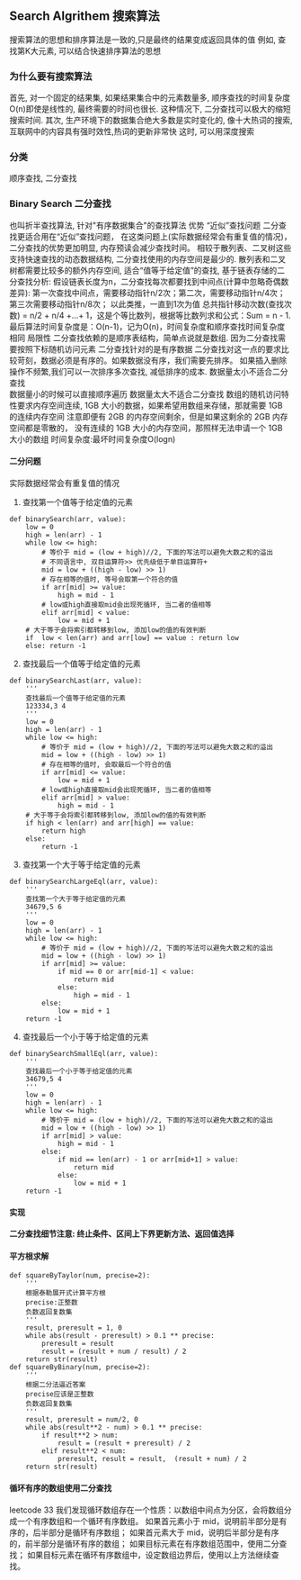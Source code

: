## Search Algrithem 搜索算法
搜索算法的思想和排序算法是一致的,只是最终的结果变成返回具体的值
例如, 查找第K大元素, 可以结合快速排序算法的思想
### 为什么要有搜索算法
首先, 对一个固定的结果集, 如果结果集合中的元素数量多, 顺序查找的时间复杂度O(n)即使是线性的, 最终需要的时间也很长.
这种情况下, 二分查找可以极大的缩短搜索时间.
其次, 生产环境下的数据集合绝大多数是实时变化的, 像十大热词的搜索, 互联网中的内容具有强时效性,热词的更新非常快
这时, 可以用深度搜索
### 分类
顺序查找, 二分查找
### Binary Search 二分查找
也叫折半查找算法, 针对"有序数据集合"的查找算法
优势
    “近似”查找问题
        二分查找更适合用在“近似”查找问题，
        在这类问题上(实际数据经常会有重复值的情况)，二分查找的优势更加明显, 内存预读会减少查找时间。 
        相较于散列表、二叉树这些支持快速查找的动态数据结构, 二分查找使用的内存空间是最少的. 
        散列表和二叉树都需要比较多的额外内存空间, 适合“值等于给定值”的查找,
    基于链表存储的二分查找分析:
        假设链表长度为n，二分查找每次都要找到中间点(计算中忽略奇偶数差异): 
        第一次查找中间点，需要移动指针n/2次；第二次，需要移动指针n/4次；第三次需要移动指针n/8次；
        以此类推，一直到1次为值
        总共指针移动次数(查找次数) = n/2 + n/4 +...+ 1，这是个等比数列，根据等比数列求和公式：Sum = n - 1. 
        最后算法时间复杂度是：O(n-1)，记为O(n)，时间复杂度和顺序查找时间复杂度相同
局限性
    二分查找依赖的是顺序表结构，简单点说就是数组. 
        因为二分查找需要按照下标随机访问元素
    二分查找针对的是有序数据 
        二分查找对这一点的要求比较苛刻，数据必须是有序的。如果数据没有序，我们需要先排序。
        如果插入删除操作不频繁,我们可以一次排序多次查找, 减低排序的成本.
    数据量太小不适合二分查找        
        数据量小的时候可以直接顺序遍历
    数据量太大不适合二分查找
        数组的随机访问特性要求内存空间连续, 1GB 大小的数据，如果希望用数组来存储，那就需要 1GB 的连续内存空间
        注意即便有 2GB 的内存空间剩余，但是如果这剩余的 2GB 内存空间都是零散的，
        没有连续的 1GB 大小的内存空间，那照样无法申请一个 1GB 大小的数组
时间复杂度:最坏时间复杂度O(logn)
#### 二分问题
实际数据经常会有重复值的情况
1. 查找第一个值等于给定值的元素
``` 
def binarySearch(arr, value):
    low = 0
    high = len(arr) - 1
    while low <= high:
        # 等价于 mid = (low + high)//2, 下面的写法可以避免大数之和的溢出
        # 不同语言中, 双目运算符>> 优先级低于单目运算符+
        mid = low + ((high - low) >> 1)
        # 存在相等的值时, 等号会取第一个符合的值
        if arr[mid] >= value:
            high = mid - 1
        # low或high直接取mid会出现死循环, 当二者的值相等
        elif arr[mid] < value:
            low = mid + 1 
    # 大于等于会将索引都转移到low, 添加low的值的有效判断
    if  low < len(arr) and arr[low] == value : return low
    else: return -1
```
2. 查找最后一个值等于给定值的元素
```
def binarySearchLast(arr, value):
    '''
    查找最后一个值等于给定值的元素
    123334,3 4 
    '''
    low = 0
    high = len(arr) - 1
    while low <= high:
        # 等价于 mid = (low + high)//2, 下面的写法可以避免大数之和的溢出
        mid = low + ((high - low) >> 1)
        # 存在相等的值时, 会取最后一个符合的值
        if arr[mid] <= value:
            low = mid + 1
        # low或high直接取mid会出现死循环, 当二者的值相等
        elif arr[mid] > value:
            high = mid - 1
    # 大于等于会将索引都转移到low, 添加low的值的有效判断
    if high < len(arr) and arr[high] == value:
        return high
    else:
        return -1
```
3. 查找第一个大于等于给定值的元素 
```
def binarySearchLargeEql(arr, value):
    '''
    查找第一个大于等于给定值的元素
    34679,5 6 
    '''
    low = 0
    high = len(arr) - 1
    while low <= high:
        # 等价于 mid = (low + high)//2, 下面的写法可以避免大数之和的溢出
        mid = low + ((high - low) >> 1)
        if arr[mid] >= value:
            if mid == 0 or arr[mid-1] < value:
                return mid
            else:
                high = mid - 1
        else:
            low = mid + 1
    return -1
```
4. 查找最后一个小于等于给定值的元素
```
def binarySearchSmallEql(arr, value):
    '''
    查找最后一个小于等于给定值的元素
    34679,5 4 
    '''
    low = 0
    high = len(arr) - 1
    while low <= high:
        # 等价于 mid = (low + high)//2, 下面的写法可以避免大数之和的溢出
        mid = low + ((high - low) >> 1)
        if arr[mid] > value:
            high = mid - 1
        else:
            if mid == len(arr) - 1 or arr[mid+1] > value:
                return mid
            else:
                low = mid + 1
    return -1

```
#### 实现
**二分查找细节注意: 终止条件、区间上下界更新方法、返回值选择**

#### 平方根求解
```
def squareByTaylor(num, precise=2):
    '''
    根据泰勒展开式计算平方根
    precise:正整数
    负数返回复数集
    '''
    result, preresult = 1, 0
    while abs(result - preresult) > 0.1 ** precise:
        preresult = result
        result = (result + num / result) / 2
    return str(result) 
def squareByBinary(num, precise=2):
    '''
    根据二分法逼近答案
    precise应该是正整数
    负数返回复数集
    '''
    result, preresult = num/2, 0
    while abs(result**2 - num) > 0.1 ** precise:
        if result**2 > num:
            result = (result + preresult) / 2
        elif result**2 < num:
            preresult, result = result,  (result + num) / 2
    return str(result)  
```
#### 循环有序的数组使用二分查找
leetcode 33
我们发现循环数组存在一个性质：以数组中间点为分区，会将数组分成一个有序数组和一个循环有序数组。
    如果首元素小于 mid，说明前半部分是有序的，后半部分是循环有序数组；
    如果首元素大于 mid，说明后半部分是有序的，前半部分是循环有序的数组；
    如果目标元素在有序数组范围中，使用二分查找；
    如果目标元素在循环有序数组中，设定数组边界后，使用以上方法继续查找。
